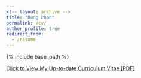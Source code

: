 ```yaml
---
<!-- layout: archive -->
title: "Dung Phan"
permalink: /cv/
author_profile: true
redirect_from:
  - /resume
---
```


{% include base_path %}

[Click to View My Up-to-date Curriculum Vitae [PDF]](http://dungphan.github.io/files/dungphan_cv.pdf)

<!-- <embed src="http://lantaoyu.com/files/dungphan_cv.pdf" width="650" height="1800" type='application/pdf'> -->
